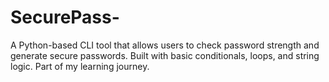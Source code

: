 # SecurePass-
A Python-based CLI tool that allows users to check password strength and generate secure passwords. Built with basic conditionals, loops, and string logic. Part of my learning journey.
